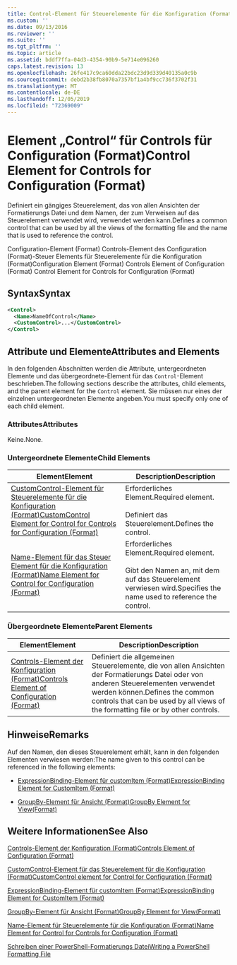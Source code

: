 ```yaml
---
title: Control-Element für Steuerelemente für die Konfiguration (Format) | Microsoft-Dokumentation
ms.custom: ''
ms.date: 09/13/2016
ms.reviewer: ''
ms.suite: ''
ms.tgt_pltfrm: ''
ms.topic: article
ms.assetid: bddf7ffa-04d3-4354-90b9-5e714e096260
caps.latest.revision: 13
ms.openlocfilehash: 26fe417c9ca60dda22bdc23d9d339d40135a0c9b
ms.sourcegitcommit: debd2b38fb8070a7357bf1a4bf9cc736f3702f31
ms.translationtype: MT
ms.contentlocale: de-DE
ms.lasthandoff: 12/05/2019
ms.locfileid: "72369009"
---
```

# <a name="control-element-for-controls-for-configuration-format"></a><span data-ttu-id="d7aac-102">Element „Control“ für Controls für Configuration (Format)</span><span class="sxs-lookup"><span data-stu-id="d7aac-102">Control Element for Controls for Configuration (Format)</span></span>

<span data-ttu-id="d7aac-103">Definiert ein gängiges Steuerelement, das von allen Ansichten der Formatierungs Datei und dem Namen, der zum Verweisen auf das Steuerelement verwendet wird, verwendet werden kann.</span><span class="sxs-lookup"><span data-stu-id="d7aac-103">Defines a common control that can be used by all the views of the formatting file and the name that is used to reference the control.</span></span>

<span data-ttu-id="d7aac-104">Configuration-Element (Format) Controls-Element des Configuration (Format)-Steuer Elements für Steuerelemente für die Konfiguration (Format)</span><span class="sxs-lookup"><span data-stu-id="d7aac-104">Configuration Element (Format) Controls Element of Configuration (Format) Control Element for Controls for Configuration (Format)</span></span>

## <a name="syntax"></a><span data-ttu-id="d7aac-105">Syntax</span><span class="sxs-lookup"><span data-stu-id="d7aac-105">Syntax</span></span>

```xml
<Control>
  <Name>NameOfControl</Name>
  <CustomControl>...</CustomControl>
</Control>
```

## <a name="attributes-and-elements"></a><span data-ttu-id="d7aac-106">Attribute und Elemente</span><span class="sxs-lookup"><span data-stu-id="d7aac-106">Attributes and Elements</span></span>

<span data-ttu-id="d7aac-107">In den folgenden Abschnitten werden die Attribute, untergeordneten Elemente und das übergeordnete-Element für das `Control`-Element beschrieben.</span><span class="sxs-lookup"><span data-stu-id="d7aac-107">The following sections describe the attributes, child elements, and the parent element for the `Control` element.</span></span> <span data-ttu-id="d7aac-108">Sie müssen nur eines der einzelnen untergeordneten Elemente angeben.</span><span class="sxs-lookup"><span data-stu-id="d7aac-108">You must specify only one of each child element.</span></span>

### <a name="attributes"></a><span data-ttu-id="d7aac-109">Attributes</span><span class="sxs-lookup"><span data-stu-id="d7aac-109">Attributes</span></span>

<span data-ttu-id="d7aac-110">Keine.</span><span class="sxs-lookup"><span data-stu-id="d7aac-110">None.</span></span>

### <a name="child-elements"></a><span data-ttu-id="d7aac-111">Untergeordnete Elemente</span><span class="sxs-lookup"><span data-stu-id="d7aac-111">Child Elements</span></span>

|<span data-ttu-id="d7aac-112">Element</span><span class="sxs-lookup"><span data-stu-id="d7aac-112">Element</span></span>|<span data-ttu-id="d7aac-113">Description</span><span class="sxs-lookup"><span data-stu-id="d7aac-113">Description</span></span>|
|-------------|-----------------|
|[<span data-ttu-id="d7aac-114">CustomControl-Element für Steuerelemente für die Konfiguration (Format)</span><span class="sxs-lookup"><span data-stu-id="d7aac-114">CustomControl Element for Control for Controls for Configuration (Format)</span></span>](./customcontrol-element-for-control-for-controls-for-configuration-format.md)|<span data-ttu-id="d7aac-115">Erforderliches Element.</span><span class="sxs-lookup"><span data-stu-id="d7aac-115">Required element.</span></span><br /><br /> <span data-ttu-id="d7aac-116">Definiert das Steuerelement.</span><span class="sxs-lookup"><span data-stu-id="d7aac-116">Defines the control.</span></span>|
|[<span data-ttu-id="d7aac-117">Name-Element für das Steuer Element für die Konfiguration (Format)</span><span class="sxs-lookup"><span data-stu-id="d7aac-117">Name Element for Control for Configuration (Format)</span></span>](./name-element-for-control-for-controls-for-configuration-format.md)|<span data-ttu-id="d7aac-118">Erforderliches Element.</span><span class="sxs-lookup"><span data-stu-id="d7aac-118">Required element.</span></span><br /><br /> <span data-ttu-id="d7aac-119">Gibt den Namen an, mit dem auf das Steuerelement verwiesen wird.</span><span class="sxs-lookup"><span data-stu-id="d7aac-119">Specifies the name used to reference the control.</span></span>|

### <a name="parent-elements"></a><span data-ttu-id="d7aac-120">Übergeordnete Elemente</span><span class="sxs-lookup"><span data-stu-id="d7aac-120">Parent Elements</span></span>

|<span data-ttu-id="d7aac-121">Element</span><span class="sxs-lookup"><span data-stu-id="d7aac-121">Element</span></span>|<span data-ttu-id="d7aac-122">Description</span><span class="sxs-lookup"><span data-stu-id="d7aac-122">Description</span></span>|
|-------------|-----------------|
|[<span data-ttu-id="d7aac-123">Controls-Element der Konfiguration (Format)</span><span class="sxs-lookup"><span data-stu-id="d7aac-123">Controls Element of Configuration (Format)</span></span>](./controls-element-for-configuration-format.md)|<span data-ttu-id="d7aac-124">Definiert die allgemeinen Steuerelemente, die von allen Ansichten der Formatierungs Datei oder von anderen Steuerelementen verwendet werden können.</span><span class="sxs-lookup"><span data-stu-id="d7aac-124">Defines the common controls that can be used by all views of the formatting file or by other controls.</span></span>|

## <a name="remarks"></a><span data-ttu-id="d7aac-125">Hinweise</span><span class="sxs-lookup"><span data-stu-id="d7aac-125">Remarks</span></span>

<span data-ttu-id="d7aac-126">Auf den Namen, den dieses Steuerelement erhält, kann in den folgenden Elementen verwiesen werden:</span><span class="sxs-lookup"><span data-stu-id="d7aac-126">The name given to this control can be referenced in the following elements:</span></span>

- [<span data-ttu-id="d7aac-127">ExpressionBinding-Element für customItem (Format)</span><span class="sxs-lookup"><span data-stu-id="d7aac-127">ExpressionBinding Element for CustomItem (Format)</span></span>](./expressionbinding-element-for-customitem-for-controls-for-configuration-format.md)

- [<span data-ttu-id="d7aac-128">GroupBy-Element für Ansicht (Format)</span><span class="sxs-lookup"><span data-stu-id="d7aac-128">GroupBy Element for View(Format)</span></span>](./groupby-element-for-view-format.md)

## <a name="see-also"></a><span data-ttu-id="d7aac-129">Weitere Informationen</span><span class="sxs-lookup"><span data-stu-id="d7aac-129">See Also</span></span>

[<span data-ttu-id="d7aac-130">Controls-Element der Konfiguration (Format)</span><span class="sxs-lookup"><span data-stu-id="d7aac-130">Controls Element of Configuration (Format)</span></span>](./controls-element-for-configuration-format.md)

[<span data-ttu-id="d7aac-131">CustomControl-Element für das Steuerelement für die Konfiguration (Format)</span><span class="sxs-lookup"><span data-stu-id="d7aac-131">CustomControl element for Control for Configuration (Format)</span></span>](./customcontrol-element-for-control-for-controls-for-configuration-format.md)

[<span data-ttu-id="d7aac-132">ExpressionBinding-Element für customItem (Format)</span><span class="sxs-lookup"><span data-stu-id="d7aac-132">ExpressionBinding Element for CustomItem (Format)</span></span>](./expressionbinding-element-for-customitem-for-controls-for-configuration-format.md)

[<span data-ttu-id="d7aac-133">GroupBy-Element für Ansicht (Format)</span><span class="sxs-lookup"><span data-stu-id="d7aac-133">GroupBy Element for View(Format)</span></span>](./groupby-element-for-view-format.md)

[<span data-ttu-id="d7aac-134">Name-Element für Steuerelemente für die Konfiguration (Format)</span><span class="sxs-lookup"><span data-stu-id="d7aac-134">Name Element for Control for Controls for Configuration (Format)</span></span>](./name-element-for-control-for-controls-for-configuration-format.md)

[<span data-ttu-id="d7aac-135">Schreiben einer PowerShell-Formatierungs Datei</span><span class="sxs-lookup"><span data-stu-id="d7aac-135">Writing a PowerShell Formatting File</span></span>](./writing-a-powershell-formatting-file.md)
